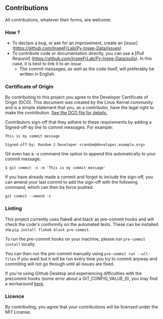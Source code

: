 <!--
SPDX-FileCopyrightText: 2025 INSEE

SPDX-License-Identifier: CC0-1.0
-->

## Contributions

All contributions, whatever their forms, are welcome.

### How ?

* To declare a bug, or ask for an improvement, create an [*issue*] (https://github.com/InseeFrLab/Py-Insee-Data/issues)
* To contribute code or documentation directly, you can use a [*Pull Request*] (https://github.com/InseeFrLab/Py-Insee-Data/pulls). In this case, it is best to link it to an *issue*.
   * The commit messages, as well as the code itself, will preferably be written in English.

### Certificate of Origin

By contributing to this project you agree to the Developer Certificate of Origin (DCO). This document was created by the Linux Kernel community and is a simple statement that you, as a contributor, have the legal right to make the contribution. [See the DCO file for details.](https://developercertificate.org/)

Contributors sign-off that they adhere to these requirements by adding a Signed-off-by line to commit messages. For example:

```
This is my commit message

Signed-off-by: Random J Developer <random@developer.example.org>
```

Git even has a -s command line option to append this automatically to your commit message:
```
$ git commit -s -m 'This is my commit message'
```

If you have already made a commit and forgot to include the sign-off, you can amend your last commit to add the sign-off with the following command, which can then be force pushed.
```
git commit --amend -s
```

### Linting

This project currently uses flake8 and black as pre-commit hooks and will check the code's conformity on the automated tests.
These can be installed via ``pip install flake8 black pre-commit``.

To run the pre-commit hooks on your machine, please run `pre-commit install` locally.

You can then run the pre-commit manually using `pre-commit run --all-files` if you want but it will be run every time you try to commit anyway and commiting will not go through until all issues are fixed.

If you're using Github Desktop and experiencing difficulties with the precommit hooks (some error about a GIT_CONFIG_VALUE_0), you may find a workaround [here](https://stackoverflow.com/questions/78695471/pre-commit-error-missing-config-value-git-config-value-0#answer-78862203).

### Licence

By contributing, you agree that your contributions will be licensed under the MIT License.

